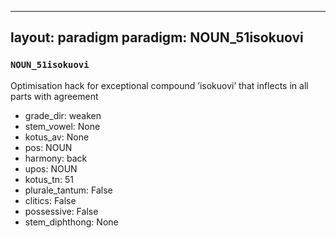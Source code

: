 
---
layout: paradigm
paradigm: NOUN_51isokuovi
---
### ` NOUN_51isokuovi `

Optimisation hack for exceptional compound ’isokuovi’ that inflects in all parts with agreement
* grade_dir: weaken
* stem_vowel: None
* kotus_av: None
* pos: NOUN
* harmony: back
* upos: NOUN
* kotus_tn: 51
* plurale_tantum: False
* clitics: False
* possessive: False
* stem_diphthong: None
